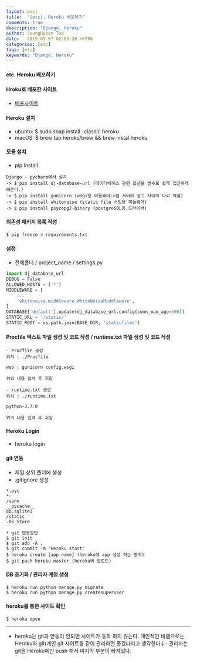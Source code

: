 ```yaml
---
layout: post
title:  "(etc). Heroku 배포하기"
comments: true
description: "Django, Heroku"
author: SeungHyeon Tak
date:   2019-09-07 02:03:20 +0700
categories: [etc]
tags: [etc]
keywords: "Django, Heroku"
---
```

#### etc. Heroku 배포하기

#### Hroku로 배포한 사이트
* [배포사이트](http://seunghyeonproject.herokuapp.com/)

#### Heroku 설치
* ubuntu: $ sudo snap install -classic heroku
* macOS: $ brew tap heroku/brew && brew instal heroku

#### 모듈 설치
* pip install

```text
Django - pycharm에서 설치
-> $ pip install dj-database-url (데이터베이스 관련 옵션을 변수로 쉽게 접근하게 해준다.)
-> $ pip install gunicorn (wsgi용 미들웨어->웹 서버와 장고 사이의 다리 역할)
-> $ pip install whitenoise (static file 서빙용 미들웨어)
-> $ pip install psycopg2-binary (postgreSQL용 드라이버)
```

#### 의존성 패키지 목록 작성

```text
$ pip freeze > requirements.txt
```

#### 설정

* 전체폴더 / project_name / settings.py
```python
import dj_database_url
DEBUG = False
ALLOWED_HOSTS = ['*']
MIDDLEWARE = [
	...
	'whitenoise.middleware.WhiteNoiseMiddleware',
]
DATABASE['default'].update(dj_database_url.config(conn_max_age=500))
STATIC_URL = '/static/'
STATIC_ROOT = os.path.join(BASE_DIR, 'staticfiles')
```

#### Procfile 텍스트 파일 생성 및 코드 작성 / runtime.txt 파일 생성 및 코드 작성

```text
- Procfile 생성
위치 : ./Procfile

web : gunicorn config.wsgi

위의 내용 입력 후 저장

- runtime.txt 생성
위치 : ./runtime.txt

python-3.7.0

위의 내용 입력 후 저장
```

#### Heroku Login

* heroku login

#### git 연동
* 제일 상위 폴더에 생성
* .gitignore 생성

```text
*.pyc
*~
/venv
__pycache__
db.sqlite3
/static
.DS_Store
```

```text
* git 연동방법
$ git init
$ git add -A .
$ git commit -m "Heroku start"
$ heroku create [app_name] (heroku에 app 생성 하는 동작)
$ git push heroku master (heroku에 업로드)
```

#### DB 초기화 / 관리자 계정 생성

```text
$ heroku run python manage.py migrate
$ heroku run python manage.py createsuperuser
```

#### heroku를 통한 사이트 확인

```text
$ heroku open
```

*****

* heroku는 git과 연동이 안되면 사이트가 동작 하지 않는다. 개인적인 바램으로는 Heroku와 git(개인 git 사이트를 같이 관리하면 좋겠다라고 생각한다.) - 관리자는 git을 Heroku에만 push 해서 마지막 부분이 빠져있다.

